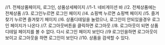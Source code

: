 //1. 전체상품페이지, 로그인, 상품상세페이지
//1-1. 네비게이션 바
//2. 전체상품에는 전체상품
//3. 로그인누르면 로그인 페이지
//4. 쇼핑백 누르면 쇼핑백 페이지
//5. 즐겨찾기 누르면 즐겨찾기 페이지
//6. 상품디테일을 눌렀으나, 로그인이 안되있을경우 로그인 페이지가 나온다
//7. 로그아웃버튼을 클릭하면 로그아웃
//8. 로그아웃이 되면 상품 디테일 페이지를 볼 수 없다. 다시 로그인 페이지 보인다
//9 로그인을하면 로그아웃이 보이고 로그아웃을 하면 로그인이 보인다
//10. 상품을 검색할 수 있다.